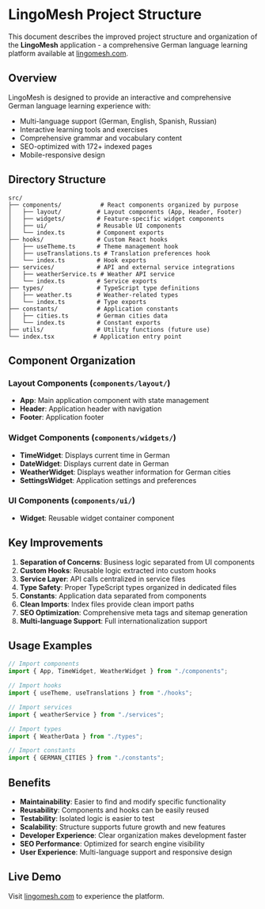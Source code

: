 # LingoMesh Project Structure

This document describes the improved project structure and organization of the **LingoMesh** application - a comprehensive German language learning platform available at [lingomesh.com](https://lingomesh.com).

## Overview

LingoMesh is designed to provide an interactive and comprehensive German language learning experience with:

- Multi-language support (German, English, Spanish, Russian)
- Interactive learning tools and exercises
- Comprehensive grammar and vocabulary content
- SEO-optimized with 172+ indexed pages
- Mobile-responsive design

## Directory Structure

```
src/
├── components/           # React components organized by purpose
│   ├── layout/          # Layout components (App, Header, Footer)
│   ├── widgets/         # Feature-specific widget components
│   ├── ui/              # Reusable UI components
│   └── index.ts         # Component exports
├── hooks/               # Custom React hooks
│   ├── useTheme.ts      # Theme management hook
│   ├── useTranslations.ts # Translation preferences hook
│   └── index.ts         # Hook exports
├── services/            # API and external service integrations
│   ├── weatherService.ts # Weather API service
│   └── index.ts         # Service exports
├── types/               # TypeScript type definitions
│   ├── weather.ts       # Weather-related types
│   └── index.ts         # Type exports
├── constants/           # Application constants
│   ├── cities.ts        # German cities data
│   └── index.ts         # Constant exports
├── utils/               # Utility functions (future use)
└── index.tsx           # Application entry point
```

## Component Organization

### Layout Components (`components/layout/`)

- **App**: Main application component with state management
- **Header**: Application header with navigation
- **Footer**: Application footer

### Widget Components (`components/widgets/`)

- **TimeWidget**: Displays current time in German
- **DateWidget**: Displays current date in German
- **WeatherWidget**: Displays weather information for German cities
- **SettingsWidget**: Application settings and preferences

### UI Components (`components/ui/`)

- **Widget**: Reusable widget container component

## Key Improvements

1. **Separation of Concerns**: Business logic separated from UI components
2. **Custom Hooks**: Reusable logic extracted into custom hooks
3. **Service Layer**: API calls centralized in service files
4. **Type Safety**: Proper TypeScript types organized in dedicated files
5. **Constants**: Application data separated from components
6. **Clean Imports**: Index files provide clean import paths
7. **SEO Optimization**: Comprehensive meta tags and sitemap generation
8. **Multi-language Support**: Full internationalization support

## Usage Examples

```typescript
// Import components
import { App, TimeWidget, WeatherWidget } from "./components";

// Import hooks
import { useTheme, useTranslations } from "./hooks";

// Import services
import { weatherService } from "./services";

// Import types
import { WeatherData } from "./types";

// Import constants
import { GERMAN_CITIES } from "./constants";
```

## Benefits

- **Maintainability**: Easier to find and modify specific functionality
- **Reusability**: Components and hooks can be easily reused
- **Testability**: Isolated logic is easier to test
- **Scalability**: Structure supports future growth and new features
- **Developer Experience**: Clear organization makes development faster
- **SEO Performance**: Optimized for search engine visibility
- **User Experience**: Multi-language support and responsive design

## Live Demo

Visit [lingomesh.com](https://lingomesh.com) to experience the platform.
